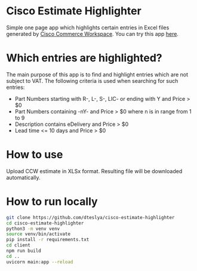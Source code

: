 # Cisco Estimate Highlighter
Simple one page app which highlights certain entries in Excel files generated by [Cisco Commerce Workspace](https://cisco.com/go/ccw).
You can try this app [here](https://cisco-estimate-highlighter.herokuapp.com/).

# Which entries are highlighted?
The main purpose of this app is to find and highlight entries which are not subject to VAT.
The following criteria is used when searching for such entries:
* Part Numbers starting with R-, L-, S-, LIC- or ending with Y and Price > $0
* Part Numbers containing -nY- and Price > $0 where n is in range from 1 to 9
* Description contains eDelivery and Price > $0
* Lead time <= 10 days and Price > $0

# How to use
Upload CCW estimate in XLSx format. Resulting file will be downloaded automatically.

# How to run locally
```bash
git clone https://github.com/dteslya/cisco-estimate-highlighter
cd cisco-estimate-highlighter
python3 -m venv venv
source venv/bin/activate
pip install -r requirements.txt
cd client
npm run build
cd ..
uvicorn main:app --reload
```